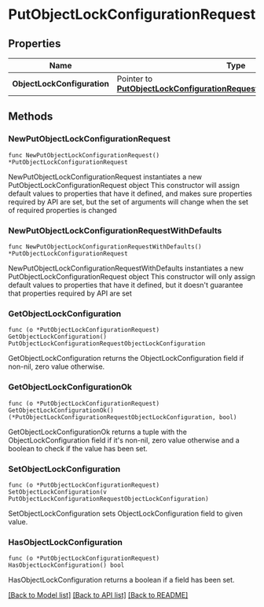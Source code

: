 # PutObjectLockConfigurationRequest

## Properties

Name | Type | Description | Notes
------------ | ------------- | ------------- | -------------
**ObjectLockConfiguration** | Pointer to [**PutObjectLockConfigurationRequestObjectLockConfiguration**](PutObjectLockConfigurationRequestObjectLockConfiguration.md) |  | [optional] 

## Methods

### NewPutObjectLockConfigurationRequest

`func NewPutObjectLockConfigurationRequest() *PutObjectLockConfigurationRequest`

NewPutObjectLockConfigurationRequest instantiates a new PutObjectLockConfigurationRequest object
This constructor will assign default values to properties that have it defined,
and makes sure properties required by API are set, but the set of arguments
will change when the set of required properties is changed

### NewPutObjectLockConfigurationRequestWithDefaults

`func NewPutObjectLockConfigurationRequestWithDefaults() *PutObjectLockConfigurationRequest`

NewPutObjectLockConfigurationRequestWithDefaults instantiates a new PutObjectLockConfigurationRequest object
This constructor will only assign default values to properties that have it defined,
but it doesn't guarantee that properties required by API are set

### GetObjectLockConfiguration

`func (o *PutObjectLockConfigurationRequest) GetObjectLockConfiguration() PutObjectLockConfigurationRequestObjectLockConfiguration`

GetObjectLockConfiguration returns the ObjectLockConfiguration field if non-nil, zero value otherwise.

### GetObjectLockConfigurationOk

`func (o *PutObjectLockConfigurationRequest) GetObjectLockConfigurationOk() (*PutObjectLockConfigurationRequestObjectLockConfiguration, bool)`

GetObjectLockConfigurationOk returns a tuple with the ObjectLockConfiguration field if it's non-nil, zero value otherwise
and a boolean to check if the value has been set.

### SetObjectLockConfiguration

`func (o *PutObjectLockConfigurationRequest) SetObjectLockConfiguration(v PutObjectLockConfigurationRequestObjectLockConfiguration)`

SetObjectLockConfiguration sets ObjectLockConfiguration field to given value.

### HasObjectLockConfiguration

`func (o *PutObjectLockConfigurationRequest) HasObjectLockConfiguration() bool`

HasObjectLockConfiguration returns a boolean if a field has been set.


[[Back to Model list]](../README.md#documentation-for-models) [[Back to API list]](../README.md#documentation-for-api-endpoints) [[Back to README]](../README.md)


